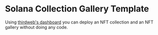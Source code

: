 # Solana Collection Gallery Template

Using [thirdweb's dashboard](https://thirdweb.com/dashboard) you can deploy an NFT collection and an NFT gallery without doing any code.
